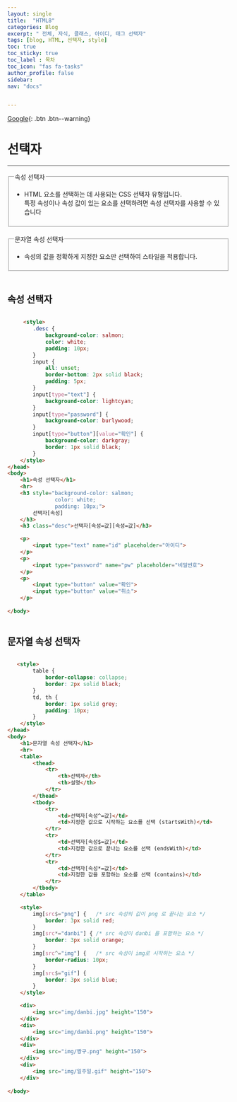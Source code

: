 ```yaml
---
layout: single
title:  "HTML8"
categories: Blog
excerpt: " 전체, 자식, 클래스, 아이디, 태그 선택자"
tags: [blog, HTML, 선택자, style]
toc: true
toc_sticky: true
toc_label : 목차
toc_icon: "fas fa-tasks"
author_profile: false
sidebar:
nav: "docs"


---
```

[Google](https://google.com){: .btn .btn--warning}


# 선택자

<hr>


<fieldset>
    <legend>속성 선택자</legend>
    <ul>
        <li>
            HTML 요소를 선택하는 데 사용되는 CSS 선택자 유형입니다.<br> 
            특정 속성이나 속성 값이 있는 요소를 선택하려면 속성 선택자를 사용할 수 있습니다
        </li>
    </ul>
</fieldset>
<br>
<fieldset>
    <legend>문자열 속성 선택자</legend>
    <ul>
        <li>
             속성의 값을 정확하게 지정한 요소만 선택하여 스타일을 적용합니다.
        </li>
    </ul>
</fieldset>
<br>


## 속성 선택자

```html

     <style>
        .desc {
            background-color: salmon;
            color: white;
            padding: 10px;
        }
        input {
            all: unset;
            border-bottom: 2px solid black;
            padding: 5px;
        }
        input[type="text"] {
            background-color: lightcyan;
        }
        input[type="password"] {
            background-color: burlywood;
        }
        input[type="button"][value="확인"] {
            background-color: darkgray;
            border: 1px solid black;
        }
    </style>
</head>
<body>
    <h1>속성 선택자</h1>
    <hr>
    <h3 style="background-color: salmon; 
               color: white; 
               padding: 10px;">
        선택자[속성]
    </h3>
    <h3 class="desc">선택자[속성=값][속성=값]</h3>

    <p>
        <input type="text" name="id" placeholder="아이디">
    </p>
    <p>
        <input type="password" name="pw" placeholder="비밀번호">
    </p>
    <p>
        <input type="button" value="확인">
        <input type="button" value="취소">
    </p>
    
</body>
 

```

## 문자열 속성 선택자

```html

   <style>
        table {
            border-collapse: collapse;
            border: 2px solid black;
        }
        td, th {
            border: 1px solid grey;
            padding: 10px;
        }
    </style>
</head>
<body>
    <h1>문자열 속성 선택자</h1>
    <hr>
    <table>
        <thead>
            <tr>
                <th>선택자</th>
                <th>설명</th>
            </tr>
        </thead>
        <tbody>
            <tr>
                <td>선택자[속성^=값]</td>
                <td>지정한 값으로 시작하는 요소를 선택 (startsWith)</td>
            </tr>
            <tr>
                <td>선택자[속성$=값]</td>
                <td>지정한 값으로 끝나는 요소를 선택 (endsWith)</td>
            </tr>
            <tr>
                <td>선택자[속성*=값]</td>
                <td>지정한 값을 포함하는 요소를 선택 (contains)</td>
            </tr>
        </tbody>
    </table>

    <style>
        img[src$="png"] {   /* src 속성의 값이 png 로 끝나는 요소 */
            border: 3px solid red;
        }
        img[src*="danbi"] { /* src 속성이 danbi 를 포함하는 요소 */
            border: 3px solid orange;
        }
        img[src^="img"] {   /* src 속성이 img로 시작하는 요소 */
            border-radius: 10px;
        }
        img[src$="gif"] {
            border: 3px solid blue;
        }
    </style>

    <div>
        <img src="img/danbi.jpg" height="150">
    </div>
    <div>
        <img src="img/danbi.png" height="150">
    </div>
    <div>
        <img src="img/짱구.png" height="150">
    </div>
    <div>
        <img src="img/일주일.gif" height="150">
    </div>
    
</body>
   

```